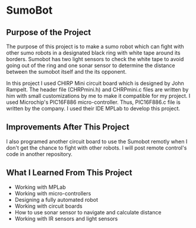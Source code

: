 # SumoBot

## Purpose of the Project
The purpose of this project is to make a sumo robot which can fight with other sumo robots in a designated black ring with white tape around
its borders. Sumobot has two light sensors to check the white tape to avoid going out of the ring and one sonar sensor to determine the
distance between the sumobot itself and the its opponent.

In this project I used CHIRP Mini circuit board which is designed by John Rampelt. The header file (CHRPmini.h) and CHRPmini.c files are
written by him with small customizations by me to make it compatible for my project. I used Microchip's PIC16F886 micro-controller. Thus,
PIC16F886.c file is written by the company. I used their IDE MPLab to develop this project.

## Improvements After This Project
I also programed another circuit board to use the Sumobot remotly when I don't get the chance to fight with other robots. I will post
remote control's code in another repository.

## What I Learned From This Project
- Working with MPLab
- Working with micro-controllers
- Designing a fully automated robot
- Working with circuit boards
- How to use sonar sensor to navigate and calculate distance
- Working with IR sensors and light sensors
